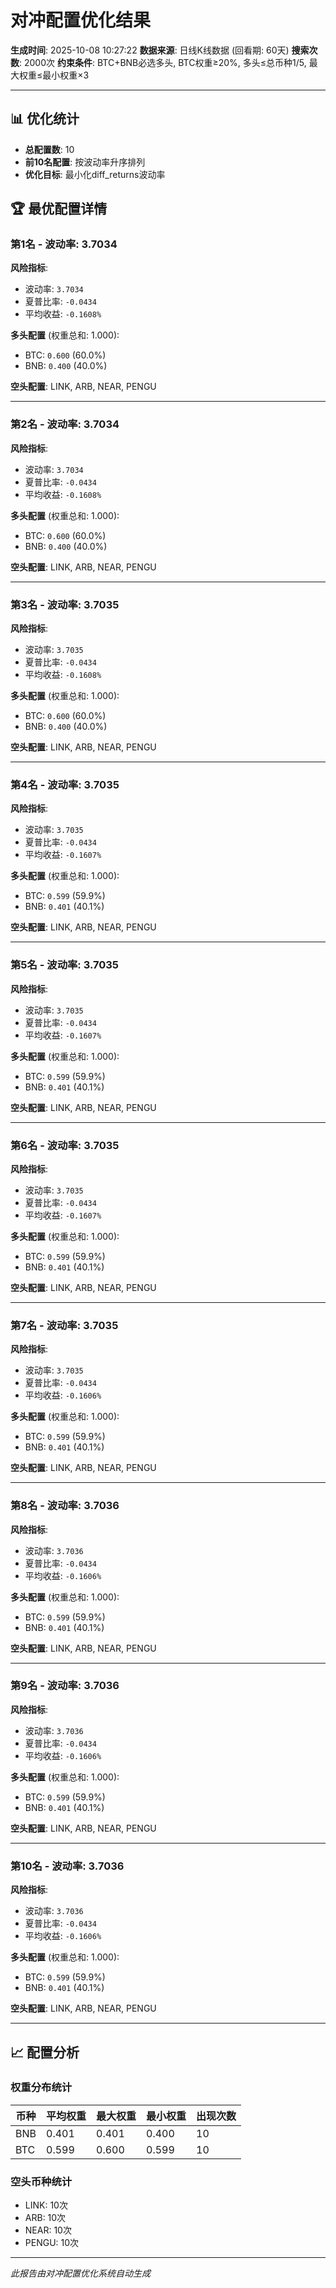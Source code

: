 # 对冲配置优化结果

**生成时间**: 2025-10-08 10:27:22
**数据来源**: 日线K线数据 (回看期: 60天)
**搜索次数**: 2000次
**约束条件**: BTC+BNB必选多头, BTC权重≥20%, 多头≤总币种1/5, 最大权重≤最小权重×3

---

## 📊 优化统计

- **总配置数**: 10
- **前10名配置**: 按波动率升序排列
- **优化目标**: 最小化diff_returns波动率

## 🏆 最优配置详情

### 第1名 - 波动率: 3.7034

**风险指标**:
- 波动率: `3.7034`
- 夏普比率: `-0.0434`
- 平均收益: `-0.1608%`

**多头配置** (权重总和: 1.000):
- BTC: `0.600` (60.0%)
- BNB: `0.400` (40.0%)

**空头配置**: LINK, ARB, NEAR, PENGU

---

### 第2名 - 波动率: 3.7034

**风险指标**:
- 波动率: `3.7034`
- 夏普比率: `-0.0434`
- 平均收益: `-0.1608%`

**多头配置** (权重总和: 1.000):
- BTC: `0.600` (60.0%)
- BNB: `0.400` (40.0%)

**空头配置**: LINK, ARB, NEAR, PENGU

---

### 第3名 - 波动率: 3.7035

**风险指标**:
- 波动率: `3.7035`
- 夏普比率: `-0.0434`
- 平均收益: `-0.1608%`

**多头配置** (权重总和: 1.000):
- BTC: `0.600` (60.0%)
- BNB: `0.400` (40.0%)

**空头配置**: LINK, ARB, NEAR, PENGU

---

### 第4名 - 波动率: 3.7035

**风险指标**:
- 波动率: `3.7035`
- 夏普比率: `-0.0434`
- 平均收益: `-0.1607%`

**多头配置** (权重总和: 1.000):
- BTC: `0.599` (59.9%)
- BNB: `0.401` (40.1%)

**空头配置**: LINK, ARB, NEAR, PENGU

---

### 第5名 - 波动率: 3.7035

**风险指标**:
- 波动率: `3.7035`
- 夏普比率: `-0.0434`
- 平均收益: `-0.1607%`

**多头配置** (权重总和: 1.000):
- BTC: `0.599` (59.9%)
- BNB: `0.401` (40.1%)

**空头配置**: LINK, ARB, NEAR, PENGU

---

### 第6名 - 波动率: 3.7035

**风险指标**:
- 波动率: `3.7035`
- 夏普比率: `-0.0434`
- 平均收益: `-0.1607%`

**多头配置** (权重总和: 1.000):
- BTC: `0.599` (59.9%)
- BNB: `0.401` (40.1%)

**空头配置**: LINK, ARB, NEAR, PENGU

---

### 第7名 - 波动率: 3.7035

**风险指标**:
- 波动率: `3.7035`
- 夏普比率: `-0.0434`
- 平均收益: `-0.1606%`

**多头配置** (权重总和: 1.000):
- BTC: `0.599` (59.9%)
- BNB: `0.401` (40.1%)

**空头配置**: LINK, ARB, NEAR, PENGU

---

### 第8名 - 波动率: 3.7036

**风险指标**:
- 波动率: `3.7036`
- 夏普比率: `-0.0434`
- 平均收益: `-0.1606%`

**多头配置** (权重总和: 1.000):
- BTC: `0.599` (59.9%)
- BNB: `0.401` (40.1%)

**空头配置**: LINK, ARB, NEAR, PENGU

---

### 第9名 - 波动率: 3.7036

**风险指标**:
- 波动率: `3.7036`
- 夏普比率: `-0.0434`
- 平均收益: `-0.1606%`

**多头配置** (权重总和: 1.000):
- BTC: `0.599` (59.9%)
- BNB: `0.401` (40.1%)

**空头配置**: LINK, ARB, NEAR, PENGU

---

### 第10名 - 波动率: 3.7036

**风险指标**:
- 波动率: `3.7036`
- 夏普比率: `-0.0434`
- 平均收益: `-0.1606%`

**多头配置** (权重总和: 1.000):
- BTC: `0.599` (59.9%)
- BNB: `0.401` (40.1%)

**空头配置**: LINK, ARB, NEAR, PENGU

---

## 📈 配置分析

### 权重分布统计

| 币种 | 平均权重 | 最大权重 | 最小权重 | 出现次数 |
|------|----------|----------|----------|----------|
| BNB | 0.401 | 0.401 | 0.400 | 10 |
| BTC | 0.599 | 0.600 | 0.599 | 10 |

### 空头币种统计

- LINK: 10次
- ARB: 10次
- NEAR: 10次
- PENGU: 10次

---

*此报告由对冲配置优化系统自动生成*
